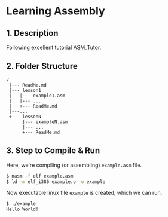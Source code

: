 # Learning Assembly

## 1. Description
Following excellent tutorial [ASM_Tutor](https://asmtutor.com/).

## 2. Folder Structure
```
/
 |--- ReadMe.md
 |--- lesson1
 |   |--- example1.asm
 |   |--- ...
 |   +--- ReadMe.md
 |---...
 +--- lessonN
      |--- exampleN.asm
      |--- ...
      +--- ReadMe.md
```

## 3. Step to Compile & Run
Here, we're compiling (or assembling) `example.asm` file.
```bash
$ nasm -f elf example.asm
$ ld -m elf_i386 example.o -o example
```
Now executable linux file `example` is created, which we can run. 
```bash
$ ./example
Hello World!
```
